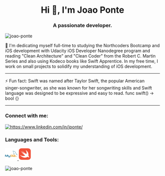 <h1 align="center">Hi 👋, I'm Joao Ponte</h1>
<h3 align="center">A passionate developer.</h3>

<p align="left"> <img src="https://komarev.com/ghpvc/?username=joao-ponte&label=Profile%20views&color=0e75b6&style=flat" alt="joao-ponte" /> </p>


🌱 I'm dedicating myself full-time to studying the Northcoders Bootcamp and iOS development with Udacity iOS Developer Nanodegree program and reading "Clean Architecture" and "Clean Coder" from the Robert C. Martin Series and also using Kodeco books like Swift Apprentice. In my free time, I work on small projects to solidify my understanding of iOS development.

***


⚡ Fun fact: Swift was named after Taylor Swift, the popular American singer-songwriter, as she was known for her songwriting skills and Swift language was designed to be expressive and easy to read. func swift() -> bool {}

***

<h3 align="left">Connect with me:</h3>
<p align="left">
<a href="https://linkedin.com/in/https://www.linkedin.com/in/jponte/" target="blank"><img align="center" src="https://raw.githubusercontent.com/rahuldkjain/github-profile-readme-generator/master/src/images/icons/Social/linked-in-alt.svg" alt="https://www.linkedin.com/in/jponte/" height="30" width="40" /></a>
</p>

<h3 align="left">Languages and Tools:</h3>
<p align="left"> <a href="https://www.mysql.com/" target="_blank" rel="noreferrer"> <img src="https://raw.githubusercontent.com/devicons/devicon/master/icons/mysql/mysql-original-wordmark.svg" alt="mysql" width="40" height="40"/> </a> <a href="https://developer.apple.com/swift/" target="_blank" rel="noreferrer"> <img src="https://raw.githubusercontent.com/devicons/devicon/master/icons/swift/swift-original.svg" alt="swift" width="40" height="40"/> </a> </p>



<p><img align="center" src="https://github-readme-streak-stats.herokuapp.com/?user=joao-ponte&" alt="joao-ponte" /></p>
